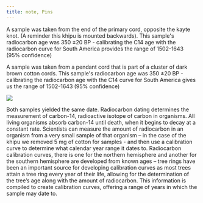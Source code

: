 ```yaml
---
title: note, Pins
---
```


A sample was taken from the end of the primary cord, opposite the kayte knot. (A reminder this khipu is mounted backwards). This sample's radiocarbon age was 350 ±20 BP - calibrating the C14 age with the radiocarbon curve for South America provides the range of 1502-1643 (95% confidence)

A sample was taken from a pendant cord that is part of a cluster of dark brown cotton cords. This sample's radiocarbon age was 350 ±20 BP - calibrating the radiocarbon age with the C14 curve for South America gives us the range of 1502-1643 (95% confidence)

![](https://mirl-ucsb.github.io/khipu/components/images/objects/image11.jpg)

Both samples yielded the same date. Radiocarbon dating determines the measurement of carbon-14, radioactive isotope of carbon in organisms. All living organisms absorb carbon-14 until death, when it begins to decay at a constant rate. Scientists can measure the amount of radiocarbon in an organism from a very small sample of that organism – in the case of the khipu we removed 5 mg of cotton for samples -  and then use a calibration curve to determine what calendar year range it dates to. Radiocarbon calibration curves, there is one for the northern hemisphere and another for the southern hemisphere are developed from known ages – tree rings have been an important source for developing calibration curves as most trees attain a tree ring every year of their life, allowing for the determination of the tree’s age along with the amount of radiocarbon. This information is compiled to create calibration curves, offering a range of years in which the sample may date to. 